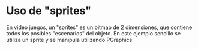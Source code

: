 # Uso de "sprites"

En video juegos, un "sprites" es un bitmap de 2 dimensiones, que contiene todos los posibles "escenarios" del objeto. En este ejemplo sencillo se utiliza un sprite y se manipula utilizando PGraphics
